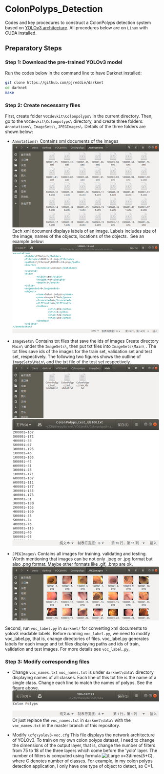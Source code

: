 # ColonPolyps_Detection
Codes and key procedures to construct a ColonPolyps detection system based on [YOLOv3 architecture](https://pjreddie.com/darknet/yolo/). All procedures below are on `Linux` with CUDA installed.
## Preparatory Steps
### Step 1: Download the pre-trained YOLOv3 model
Run the codes below in the command line to have Darknet installed:
```Bash
git clone https://github.com/pjreddie/darknet
cd darknet
make
```
### Step 2: Create necessarry files
First, create folder `VOCdevkit\Colonpolyps\` in the current directory. Then, go to the `VOCdevkit\Colonpolyps\` directory, and create three folders: `Annotations\`, `ImageSets\`, `JPEGImages\`. Details of the three folders are shown below:

* `Annotations\` Contains xml documents of the images
![](https://github.com/Bogerchen/ColonPolyps_Detection/blob/imgs_to_edit_README/Annotations.png)
Each xml document displays labels of an image. Labels includes size of the image, names of the objects, locations of the objects.  See an example below:
![](https://github.com/Bogerchen/ColonPolyps_Detection/blob/imgs_to_edit_README/xml_example.png)

* `ImageSets\` Contains txt files that save the ids of images
Create directory `Main\` under the `ImageSets\`, then put txt files into `ImageSets\Main\` . The txt files save ids of the images for the train set, validation set and test set, respectively. The following two figures shows the outline of `ImageSets\Main\` and the txt file of the test set respectively.
![](https://github.com/Bogerchen/ColonPolyps_Detection/blob/imgs_to_edit_README/outline_of_ImageSets_Main.png)
![](https://github.com/Bogerchen/ColonPolyps_Detection/blob/imgs_to_edit_README/test_ids.png)

* `JPEGImages\` Contains all images for training. validating and testing.
Worth mentioning that images can be not only .jpeg or .jpg format but also .png format. Maybe other formats like .gif, .bmp are ok.
![](https://github.com/Bogerchen/ColonPolyps_Detection/blob/imgs_to_edit_README/JPEGImages.png)

Second, run `voc_label.py` in `darknet/` for converting xml documents to yolov3 readable labels. Before running `voc_label.py`, we need to modify voc_label.py, that is, change directories of files. voc_label.py generates labels for each image and txt files displaying paths and ids of train, validation and test images. For more details see `voc_label.py`.

### Step 3: Modify corresponding files
* Change `voc_names.txt`
`voc_names.txt` is under `darknet\data\` directory displaying names of all classes. Each line of this txt file is the name of a single class. Change each line to match the names of polyps. See the figure above.
![](https://github.com/Bogerchen/ColonPolyps_Detection/blob/imgs_to_edit_README/voc_names.png)
Or just replace the `voc_names.txt` in `darknet\data\` with the `voc_names.txt` in the master branch of this repository.

* Modify `\cfg\yolov3-voc.cfg`
This file displays the network architecture of YOLOv3. To train on my own colon polyps dataset, I need to change the dimensions of the output layer, that is, change the number of filters from 75 to 18 of the three layers which come before the 'yolo' layer. The number of filters is computed using formula <img src="https://latex.codecogs.com/svg.latex?\Large&space;x=3\times(5+C)" title="\Large x=3\times(5+C)" />, where C denotes number of classes. For example, in my colon polyps detection application, I only have one type of object to detect, so C=1.
